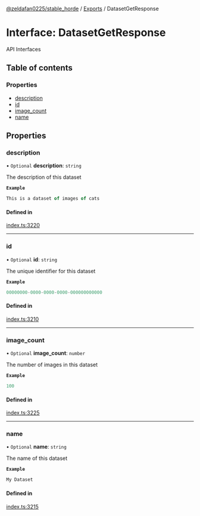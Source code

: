 [@zeldafan0225/stable_horde](../README.md) / [Exports](../modules.md) / DatasetGetResponse

# Interface: DatasetGetResponse

API Interfaces

## Table of contents

### Properties

- [description](DatasetGetResponse.md#description)
- [id](DatasetGetResponse.md#id)
- [image\_count](DatasetGetResponse.md#image_count)
- [name](DatasetGetResponse.md#name)

## Properties

### description

• `Optional` **description**: `string`

The description of this dataset

**`Example`**

```ts
This is a dataset of images of cats
```

#### Defined in

[index.ts:3220](https://github.com/ZeldaFan0225/stable_horde/blob/ca96654/index.ts#L3220)

___

### id

• `Optional` **id**: `string`

The unique identifier for this dataset

**`Example`**

```ts
00000000-0000-0000-0000-000000000000
```

#### Defined in

[index.ts:3210](https://github.com/ZeldaFan0225/stable_horde/blob/ca96654/index.ts#L3210)

___

### image\_count

• `Optional` **image\_count**: `number`

The number of images in this dataset

**`Example`**

```ts
100
```

#### Defined in

[index.ts:3225](https://github.com/ZeldaFan0225/stable_horde/blob/ca96654/index.ts#L3225)

___

### name

• `Optional` **name**: `string`

The name of this dataset

**`Example`**

```ts
My Dataset
```

#### Defined in

[index.ts:3215](https://github.com/ZeldaFan0225/stable_horde/blob/ca96654/index.ts#L3215)
